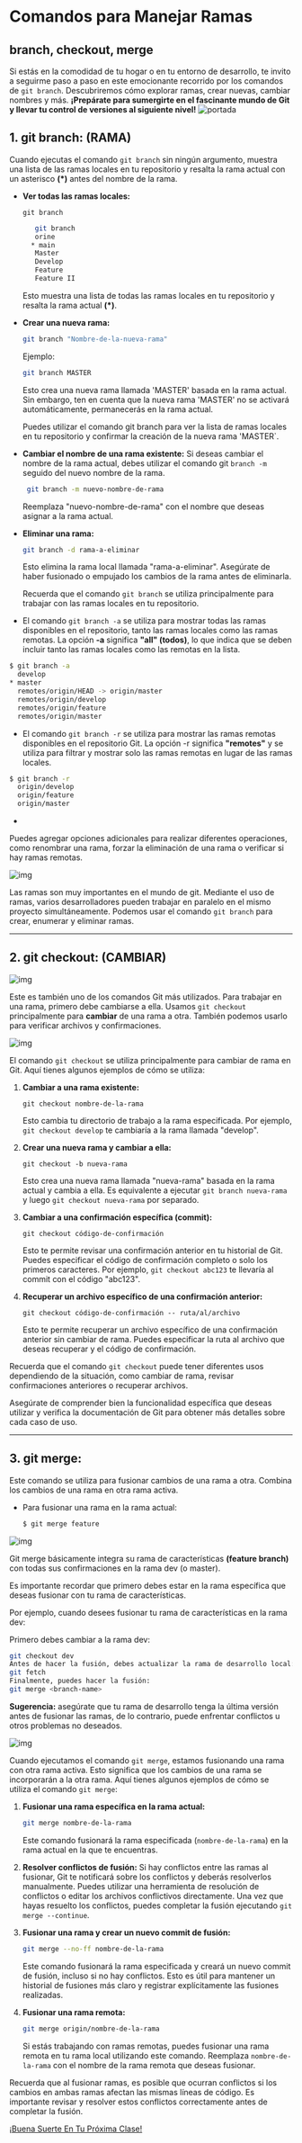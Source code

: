 # Comandos para Manejar Ramas
## branch, checkout, merge

Si estás en la comodidad de tu hogar o en tu entorno de desarrollo, te invito a seguirme paso a paso en este emocionante recorrido por los comandos de `git branch`. Descubriremos cómo explorar ramas, crear nuevas, cambiar nombres y más. **¡Prepárate para sumergirte en el fascinante mundo de Git y llevar tu control de versiones al siguiente nivel!**
![portada](https://miro.medium.com/v2/resize:fit:801/1*DhagidpZutkaCmAZobmzDQ.png)

## 1. **git branch**: (RAMA)

 Cuando ejecutas el comando `git branch` sin ningún argumento, muestra una lista de las ramas locales en tu repositorio y resalta la rama actual con un asterisco **(*)** antes del nombre de la rama. 

- **Ver todas las ramas locales:**
   ```
   git branch
   ```
   ```bash
      git branch
      orine
     * main
      Master
      Develop
      Feature
      Feature II
    ```
   Esto muestra una lista de todas las ramas locales en tu repositorio y resalta la rama actual **(*)**.

- **Crear una nueva rama:**
   ```bash
   git branch "Nombre-de-la-nueva-rama"
   ```
   Ejemplo:

   ```bash
   git branch MASTER
   ```
   Esto crea una nueva rama llamada 'MASTER' basada en la rama actual. Sin embargo, ten en cuenta que la nueva rama 'MASTER' no se activará automáticamente, permanecerás en la rama actual.

    Puedes utilizar el comando git branch para ver la lista de ramas locales en tu repositorio y confirmar la creación de la nueva rama 'MASTER`.


- **Cambiar el nombre de una rama existente:**
Si deseas cambiar el nombre de la rama actual, debes utilizar el comando git `branch -m` seguido del nuevo nombre de la rama.
  ```bash
   git branch -m nuevo-nombre-de-rama
   ```
   Reemplaza "nuevo-nombre-de-rama" con el nombre que deseas asignar a la rama actual. 

- **Eliminar una rama:**
   ```bash
   git branch -d rama-a-eliminar
   ```
   Esto elimina la rama local llamada "rama-a-eliminar". Asegúrate de haber fusionado o empujado los cambios de la rama antes de eliminarla.

    Recuerda que el comando `git branch` se utiliza principalmente para trabajar con las ramas locales en tu repositorio. 

- El comando `git branch -a` se utiliza para mostrar todas las ramas disponibles en el repositorio, tanto las ramas locales como las ramas remotas. La opción **-a** significa **"all" (todos)**, lo que indica que se deben incluir tanto las ramas locales como las remotas en la lista.

```bash
$ git branch -a
  develop
* master
  remotes/origin/HEAD -> origin/master
  remotes/origin/develop
  remotes/origin/feature
  remotes/origin/master
```

- El comando `git branch -r` se utiliza para mostrar las ramas remotas disponibles en el repositorio Git. La opción -r significa **"remotes"** y se utiliza para filtrar y mostrar solo las ramas remotas en lugar de las ramas locales.
```bash
$ git branch -r
  origin/develop
  origin/feature
  origin/master
```


-

Puedes agregar opciones adicionales para realizar diferentes operaciones, como renombrar una rama, forzar la eliminación de una rama o verificar si hay ramas remotas.

![img](https://i.ytimg.com/vi/Bg8tiOLZw4A/maxresdefault.jpg)

 
Las ramas son muy importantes en el mundo de git. Mediante el uso de ramas, varios desarrolladores pueden trabajar en paralelo en el mismo proyecto simultáneamente. Podemos usar el comando `git branch` para crear, enumerar y eliminar ramas.

---

## 2. **git checkout**: (CAMBIAR)

![img](https://static.javatpoint.com/tutorial/git/images/git-checkout.png)

 Este es también uno de los comandos Git más utilizados. Para trabajar en una rama, primero debe cambiarse a ella. Usamos `git checkout` principalmente para **cambiar** de una rama a otra. También podemos usarlo para verificar archivos y confirmaciones.
  
![img](https://media.geeksforgeeks.org/wp-content/uploads/20190901201805/465.png)

El comando `git checkout` se utiliza principalmente para cambiar de rama en Git. Aquí tienes algunos ejemplos de cómo se utiliza:

1. **Cambiar a una rama existente:**
   ```
   git checkout nombre-de-la-rama
   ```
   Esto cambia tu directorio de trabajo a la rama especificada. Por ejemplo, `git checkout develop` te cambiaría a la rama llamada "develop".

2. **Crear una nueva rama y cambiar a ella:**
   ```
   git checkout -b nueva-rama
   ```
   Esto crea una nueva rama llamada "nueva-rama" basada en la rama actual y cambia a ella. Es equivalente a ejecutar `git branch nueva-rama` y luego `git checkout nueva-rama` por separado.

3. **Cambiar a una confirmación específica (commit):**
   ```
   git checkout código-de-confirmación
   ```
   Esto te permite revisar una confirmación anterior en tu historial de Git. Puedes especificar el código de confirmación completo o solo los primeros caracteres. Por ejemplo, `git checkout abc123` te llevaría al commit con el código "abc123".

4. **Recuperar un archivo específico de una confirmación anterior:**
   ```
   git checkout código-de-confirmación -- ruta/al/archivo
   ```
   Esto te permite recuperar un archivo específico de una confirmación anterior sin cambiar de rama. Puedes especificar la ruta al archivo que deseas recuperar y el código de confirmación.

Recuerda que el comando `git checkout` puede tener diferentes usos dependiendo de la situación, como cambiar de rama, revisar confirmaciones anteriores o recuperar archivos.

Asegúrate de comprender bien la funcionalidad específica que deseas utilizar y verifica la documentación de Git para obtener más detalles sobre cada caso de uso.

---

## 3. **git merge**:

 Este comando se utiliza para fusionar cambios de una rama a otra. Combina los cambios de una rama en otra rama activa.

   - Para fusionar una rama en la rama actual:
     ```bash
     $ git merge feature
     ```

![img](https://media.geeksforgeeks.org/wp-content/uploads/20190901201805/465.png)

Git merge básicamente integra su rama de características **(feature branch)** con todas sus confirmaciones en la rama dev (o master). 

Es importante recordar que primero debes estar en la rama específica que deseas fusionar con tu rama de características.

Por ejemplo, cuando desees fusionar tu rama de características en la rama dev:

Primero debes cambiar a la rama dev:
```bash
git checkout dev
Antes de hacer la fusión, debes actualizar la rama de desarrollo local:
git fetch
Finalmente, puedes hacer la fusión:
git merge <branch-name>
```
**Sugerencia:** asegúrate que tu rama de desarrollo tenga la última versión antes de fusionar las ramas, de lo contrario, puede enfrentar conflictos u otros problemas no deseados.

![img](https://res.cloudinary.com/practicaldev/image/fetch/s--MEKaM3dY--/c_imagga_scale,f_auto,fl_progressive,h_900,q_auto,w_1600/https://cl.ly/430Q2w473e2R/Image%25202018-04-30%2520at%25201.07.58%2520PM.png)

Cuando ejecutamos el comando `git merge`, estamos fusionando una rama con otra rama activa. Esto significa que los cambios de una rama se incorporarán a la otra rama. Aquí tienes algunos ejemplos de cómo se utiliza el comando `git merge`:

1. **Fusionar una rama específica en la rama actual:**
   ```bash
   git merge nombre-de-la-rama
   ```
   Este comando fusionará la rama especificada (`nombre-de-la-rama`) en la rama actual en la que te encuentras.

2. **Resolver conflictos de fusión:**
   Si hay conflictos entre las ramas al fusionar, Git te notificará sobre los conflictos y deberás resolverlos manualmente. Puedes utilizar una herramienta de resolución de conflictos o editar los archivos conflictivos directamente. Una vez que hayas resuelto los conflictos, puedes completar la fusión ejecutando `git merge --continue`.

3. **Fusionar una rama y crear un nuevo commit de fusión:**
   ```bash
   git merge --no-ff nombre-de-la-rama
   ```
   Este comando fusionará la rama especificada y creará un nuevo commit de fusión, incluso si no hay conflictos. Esto es útil para mantener un historial de fusiones más claro y registrar explícitamente las fusiones realizadas.

4. **Fusionar una rama remota:**
   ```bash
   git merge origin/nombre-de-la-rama
   ```
   Si estás trabajando con ramas remotas, puedes fusionar una rama remota en tu rama local utilizando este comando. Reemplaza `nombre-de-la-rama` con el nombre de la rama remota que deseas fusionar.

Recuerda que al fusionar ramas, es posible que ocurran conflictos si los cambios en ambas ramas afectan las mismas líneas de código. Es importante revisar y resolver estos conflictos correctamente antes de completar la fusión.

[¡Buena Suerte En Tu Próxima Clase!]()